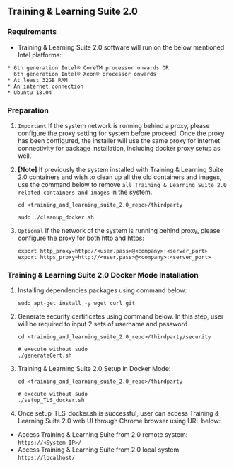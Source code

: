## Training & Learning Suite 2.0

### Requirements

- Training & Learning Suite 2.0 software will run on the below mentioned Intel platforms:

```
* 6th generation Intel® CoreTM processor onwards OR
  6th generation Intel® Xeon® processor onwards
* At least 32GB RAM
* An internet connection
* Ubuntu 18.04
```

### Preparation ###

1. `Important` If the system network is running behind a proxy, please configure the proxy setting for system before proceed. Once the proxy has been configured, the installer will use the same proxy for internet connectivity for package installation, including docker proxy setup as well.

2. **[Note]** If previously the system installed with Training & Learning Suite 2.0 containers and wish to clean up all the old containers and images, use the command below to remove `all Training & Learning Suite 2.0 related containers and images` in the system.

      ```
      cd <training_and_learning_suite_2.0_repo>/thirdparty

      sudo ./cleanup_docker.sh
      ```

3. `Optional` If the network of the system is running behind proxy, please configure the proxy for both http and https:

      ```
      export http_proxy=http://<user.pass>@<company>:<server_port> 
      export https_proxy=http://<user.pass>@<company>:<server_port> 
      
      ```

### Training & Learning Suite 2.0 Docker Mode Installation

1. Installing dependencies packages using command below:
      ```
      sudo apt-get install -y wget curl git
      ```

2. Generate security certificates using command below. In this step, user will be required to input 2 sets of username and password
      ```
      cd <training_and_learning_suite_2.0_repo>/thirdparty/security

      # execute without sudo
      ./generateCert.sh
      ```

3. Training & Learning Suite 2.0 Setup in Docker Mode:
      ```
      cd <training_and_learning_suite_2.0_repo>/thirdparty

      # execute without sudo
      ./setup_TLS_docker.sh
      ```

4. Once setup_TLS_docker.sh is successful, user can access Training & Learning Suite 2.0 web UI through Chrome browser using URL below:
 * Access Training & Learning Suite from 2.0 remote system: `https://<System IP>/`
 * Access Training & Learning Suite from 2.0 local system: `https://localhost/`
